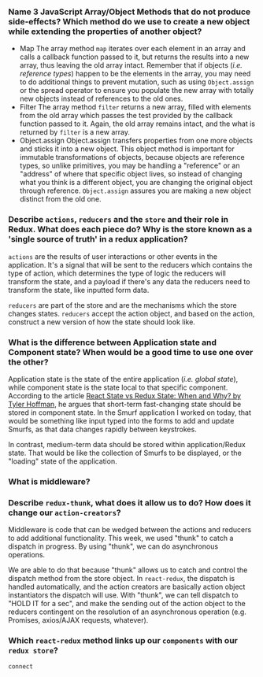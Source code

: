 ### Name 3 JavaScript Array/Object Methods that do not produce side-effects? Which method do we use to create a new object while extending the properties of another object?

* Map
  The array method `map` iterates over each element in an array and calls a callback function passed to it, but returns the results into a new array, thus leaving the old array intact. Remember that if objects (*i.e. reference types*) happen to be the elements in the array, you may need to do additional things to prevent mutation, such as using `Object.assign` or the spread operator to ensure you populate the new array with totally new objects instead of references to the old ones.
* Filter
  The array method `filter` returns a new array, filled with elements from the old array which passes the test provided by the callback function passed to it. Again, the old array remains intact, and the what is returned by `filter` is a new array. 
* Object.assign
  Object.assign transfers properties from one more objects and sticks it into a new object. This object method is important for immutable transformations of objects, because objects are reference types, so unlike primitives, you may be handling a "reference" or an "address" of where that specific object lives, so instead of changing what you think is a different object, you are changing the original object through reference. `Object.assign` assures you are making a new object distinct from the old one.

### Describe `actions`, `reducers` and the `store` and their role in Redux. What does each piece do? Why is the store known as a 'single source of truth' in a redux application?

`actions` are the results of user interactions or other events in the application. It's a signal that will be sent to the reducers which contains the type of action, which determines the type of logic the reducers will transform the state, and a payload if there's any data the reducers need to transform the state, like inputted form data.

`reducers` are part of the store and are the mechanisms which the store changes states. `reducers` accept the action object, and based on the action, construct a new version of how the state should look like. 
### What is the difference between Application state and Component state? When would be a good time to use one over the other?

Application state is the state of the entire application (*i.e. global state*), while component state is the state local to that specific component. According to the article [React State vs Redux State: When and Why? by Tyler Hoffman](https://spin.atomicobject.com/2017/06/07/react-state-vs-redux-state/), he argues that short-term fast-changing state should be stored in component state. In the Smurf application I worked on today, that would be something like input typed into the forms to add and update Smurfs, as that data changes rapidly between keystrokes.

In contrast, medium-term data should be stored within application/Redux state. That would be like the collection of Smurfs to be displayed, or the "loading" state of the application.

### What is middleware?

### Describe `redux-thunk`, what does it allow us to do? How does it change our `action-creators`?

Middleware is code that can be wedged between the actions and reducers to add additional functionality. This week, we used "thunk" to catch a dispatch in progress. By using "thunk", we can do asynchronous operations.

We are able to do that because "thunk" allows us to catch and control the dispatch method from the store object. In `react-redux`, the dispatch is handled automatically, and the action creators are basically action object instantiators the dispatch will use. With "thunk", we can tell dispatch to "HOLD IT for a sec", and make the sending out of the action object to the reducers contingent on the resolution of an asynchronous operation (e.g. Promises, axios/AJAX requests, whatever).


### Which `react-redux` method links up our `components` with our `redux store`?

`connect`
